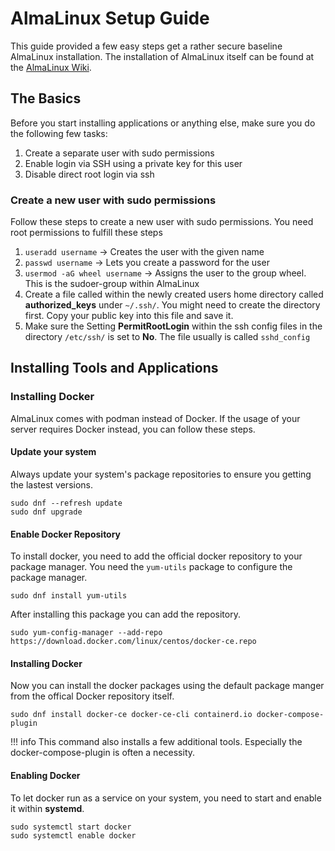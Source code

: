 # AlmaLinux Setup Guide
This guide provided a few easy steps get a rather secure baseline AlmaLinux installation. The installation of AlmaLinux itself can be found at the [AlmaLinux Wiki](https://wiki.almalinux.org/documentation/installation-guide.html).

## The Basics 
Before you start installing applications or anything else, make sure you do the following few tasks:

1. Create a separate user with sudo permissions
2. Enable login via SSH using a private key for this user
3. Disable direct root login via ssh

### Create a new user with sudo permissions
Follow these steps to create a new user with sudo permissions. You need root permissions to fulfill these steps

1. `useradd username` -> Creates the user with the given name
2. `passwd username` -> Lets you create a password for the user
3. `usermod -aG wheel username` -> Assigns the user to the group wheel. This is the sudoer-group within AlmaLinux
4. Create a file called within the newly created users home directory called **authorized_keys** under `~/.ssh/`. You might need to create the directory first. Copy your public key into this file and save it.
5. Make sure the Setting **PermitRootLogin** within the ssh config files in the directory `/etc/ssh/` is set to **No**. The file usually is called `sshd_config`

## Installing Tools and Applications

### Installing Docker

AlmaLinux comes with podman instead of Docker. If the usage of your server requires Docker instead, you can follow these steps.

#### Update your system

Always update your system's package repositories to ensure you getting the lastest versions.

```console
sudo dnf --refresh update
sudo dnf upgrade
```

#### Enable Docker Repository

To install docker, you need to add the official docker repository to your package manager. You need the `yum-utils` package to configure the package manager.

```console
sudo dnf install yum-utils
```

After installing this package you can add the repository.

```console
sudo yum-config-manager --add-repo https://download.docker.com/linux/centos/docker-ce.repo
```

#### Installing Docker

Now you can install the docker packages using the default package manger from the offical Docker repository itself.

```
sudo dnf install docker-ce docker-ce-cli containerd.io docker-compose-plugin
```

!!! info
    This command also installs a few additional tools. Especially the docker-compose-plugin is often a necessity.

#### Enabling Docker

To let docker run as a service on your system, you need to start and enable it within **systemd**.

```console
sudo systemctl start docker
sudo systemctl enable docker
```


